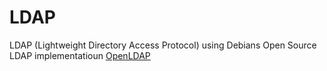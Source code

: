 # LDAP

LDAP (Lightweight Directory Access Protocol) using Debians Open Source LDAP implementatioun [OpenLDAP](https://wiki.debian.org/LDAP/OpenLDAPSetup) 
